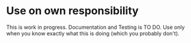 # Use on own responsibility
This is work in progress. Documentation and Testing is TO DO.
Use only when you know exactly what this is doing (which you probably don't). 